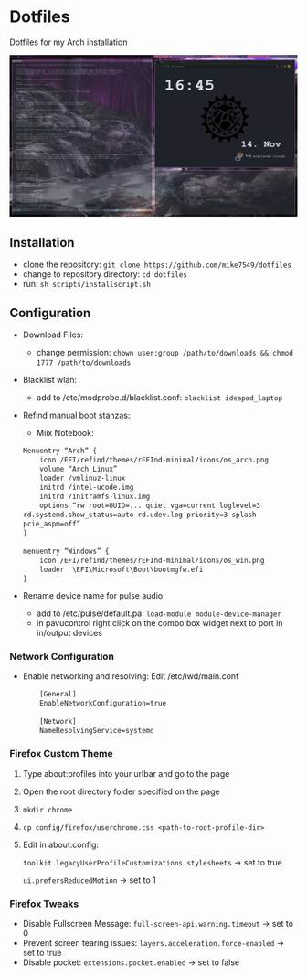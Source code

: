 # Dotfiles
Dotfiles for my Arch installation
<p align="center">
	<img src="pictures/screen.png" alt="Screeny"/>
</p>

## Installation
- clone the repository: `git clone https://github.com/mike7549/dotfiles`
- change to repository directory: `cd dotfiles`
- run: `sh scripts/installscript.sh`

## Configuration
- Download Files:
	- change permission: `chown user:group /path/to/downloads && chmod 1777 /path/to/downloads`
- Blacklist wlan:
	- add to /etc/modprobe.d/blacklist.conf: `blacklist ideapad_laptop`
- Refind manual boot stanzas:
	- Miix Notebook: 
	
	```
	Menuentry “Arch” {
		icon /EFI/refind/themes/rEFInd-minimal/icons/os_arch.png
		volume “Arch Linux”
		loader /vmlinuz-linux
		initrd /intel-ucode.img
		initrd /initramfs-linux.img
		options “rw root=UUID=... quiet vga=current loglevel=3 rd.systemd.show_status=auto rd.udev.log-priority=3 splash pcie_aspm=off”
	}

	menuentry “Windows” {
		icon /EFI/refind/themes/rEFInd-minimal/icons/os_win.png
		loader	\EFI\Microsoft\Boot\bootmgfw.efi
	}
	```
- Rename device name for pulse audio:
	- add to /etc/pulse/default.pa: `load-module module-device-manager`
	- in pavucontrol right click on the combo box widget next to port in in/output devices

### Network Configuration
- Enable networking and resolving:
	Edit /etc/iwd/main.conf
	```
		[General]
		EnableNetworkConfiguration=true

		[Network]
		NameResolvingService=systemd
	```

### Firefox Custom Theme
1. Type about:profiles into your urlbar and go to the page
2. Open the root directory folder specified on the page
3. `mkdir chrome`
4. `cp config/firefox/userchrome.css <path-to-root-profile-dir>`
5. Edit in about:config:

	`toolkit.legacyUserProfileCustomizations.stylesheets` &rarr; set to true

	`ui.prefersReducedMotion` &rarr; set to 1

### Firefox Tweaks
- Disable Fullscreen Message: `full-screen-api.warning.timeout` &rarr; set to 0
- Prevent screen tearing issues: `layers.acceleration.force-enabled` &rarr; set to true
- Disable pocket: `extensions.pocket.enabled` &rarr; set to false
